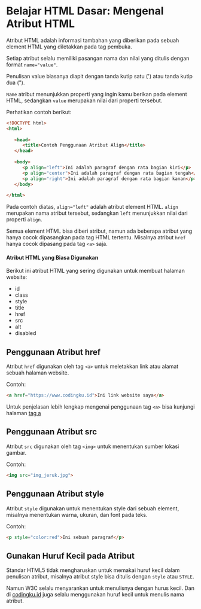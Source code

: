 # Belajar HTML Dasar: Mengenal Atribut HTML

Atribut HTML adalah informasi tambahan yang diberikan pada sebuah element HTML yang diletakkan pada tag pembuka.

Setiap atribut selalu memiliki pasangan nama dan nilai yang ditulis dengan format `name="value"`. 

Penulisan value biasanya diapit dengan tanda kutip satu (') atau tanda kutip dua (").

`Name` atribut menunjukkan properti yang ingin kamu berikan pada element HTML, sedangkan `value` merupakan nilai dari properti tersebut.

Perhatikan contoh berikut:

```html
<!DOCTYPE html> 
<html>
 
   <head> 
      <title>Contoh Penggunaan Atribut Align</title> 
   </head>
	
   <body> 
      <p align="left">Ini adalah paragraf dengan rata bagian kiri</p> 
      <p align="center">Ini adalah paragraf dengan rata bagian tengah</p> 
      <p align="right">Ini adalah paragraf dengan rata bagian kanan</p> 
   </body>
	
</html>
```

Pada contoh diatas, `align="left"` adalah atribut element HTML. `align` merupakan nama atribut tersebut, sedangkan `left` menunjukkan nilai dari properti `align`.

Semua element HTML bisa diberi atribut, namun ada beberapa atribut yang hanya cocok dipasangkan pada tag HTML tertentu. Misalnya atribut `href` hanya cocok dipasang pada tag `<a>` saja.

#### Atribut HTML yang Biasa Digunakan

Berikut ini atribut HTML yang sering digunakan untuk membuat halaman website:

- id
- class
- style
- title
- href
- src
- alt
- disabled

## Penggunaan Atribut href

Atribut `href` digunakan oleh tag `<a>` untuk meletakkan link atau alamat sebuah halaman website.

Contoh:

```html
<a href="https://www.codingku.id">Ini link website saya</a>
```

Untuk penjelasan lebih lengkap mengenai penggunaan tag `<a>` bisa kunjungi halaman [tag a](/tag-a)

## Penggunaan Atribut src

Atribut `src` digunakan oleh tag `<img>` untuk menentukan sumber lokasi gambar.

Contoh:

```html
<img src="img_jeruk.jpg">
```

## Penggunaan Atribut style

Atribut `style` digunakan untuk menentukan style dari sebuah element, misalnya menentukan warna, ukuran, dan font pada teks.

Contoh:

```html
<p style="color:red">Ini sebuah paragraf</p>
```

## Gunakan Huruf Kecil pada Atribut

Standar HTML5 tidak mengharuskan untuk memakai huruf kecil dalam penulisan atribut, misalnya atribut style bisa ditulis dengan `style` atau `STYLE`.

Namun W3C selalu menyarankan untuk menulisnya dengan hurus kecil. Dan di [codingku.id](/) juga selalu menggunakan huruf kecil untuk menulis nama atribut.